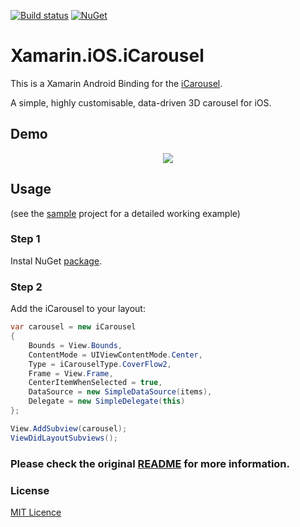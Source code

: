 [![Build status](https://ci.appveyor.com/api/projects/status/rk8n3fe0c6udgurg?svg=true)](https://ci.appveyor.com/project/jzeferino/xamarin-ios-icarousel/)   [![NuGet](https://img.shields.io/nuget/v/Xamarin.iOS.iCarousel.svg?label=NuGet)](https://www.nuget.org/packages/Xamarin.iOS.iCarousel/)

Xamarin.iOS.iCarousel
===================

This is a Xamarin Android Binding for the [iCarousel](https://github.com/nicklockwood/iCarousel).

A simple, highly customisable, data-driven 3D carousel for iOS.

## Demo
<p align="center">
  <img src="https://github.com/jzeferino/Xamarin.iOS.iCarousel/blob/master/art/icarousel.gif?raw=true"/>
</p>

## Usage
(see the [sample](https://github.com/jzeferino/Xamarin.iOS.iCarousel/tree/master/src/Xamarin.iOS.iCarousel.Example) project for a detailed working example)

### Step 1

Instal NuGet [package](https://www.nuget.org/packages/Xamarin.iOS.iCarousel/).

### Step 2

Add the iCarousel to your layout:
```c#
var carousel = new iCarousel
{
    Bounds = View.Bounds,
    ContentMode = UIViewContentMode.Center,
    Type = iCarouselType.CoverFlow2,
    Frame = View.Frame,
    CenterItemWhenSelected = true,
    DataSource = new SimpleDataSource(items),
    Delegate = new SimpleDelegate(this)
};

View.AddSubview(carousel);
ViewDidLayoutSubviews();
```

### Please check the original [README](https://github.com/nicklockwood/iCarousel/blob/master/README.md) for more information.
 
### License
[MIT Licence](LICENSE) 

